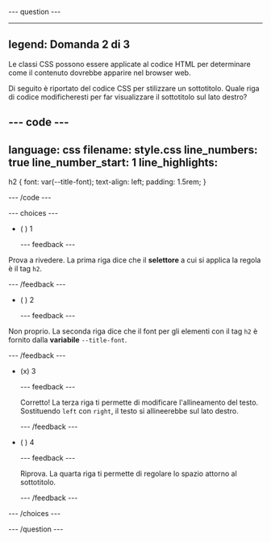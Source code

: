 --- question ---

---
legend: Domanda 2 di 3
---

Le classi CSS possono essere applicate al codice HTML per determinare come il contenuto dovrebbe apparire nel browser web.

Di seguito è riportato del codice CSS per stilizzare un sottotitolo. Quale riga di codice modificheresti per far visualizzare il sottotitolo sul lato destro?

--- code ---
---
language: css
filename: style.css
line_numbers: true
line_number_start: 1
line_highlights: 
---  

h2 {
    font: var(--title-font); 
    text-align: left; 
    padding: 1.5rem; 
}

--- /code ---

--- choices ---

- ( ) 1

  --- feedback ---

Prova a rivedere. La prima riga dice che il **selettore** a cui si applica la regola è il tag `h2`.

--- /feedback ---

- ( ) 2

  --- feedback ---

Non proprio. La seconda riga dice che il font per gli elementi con il tag `h2` è fornito dalla **variabile** `--title-font`.

--- /feedback ---

- (x) 3

  --- feedback ---

  Corretto! La terza riga ti permette di modificare l'allineamento del testo. Sostituendo `left` con `right`, il testo si allineerebbe sul lato destro.

  --- /feedback ---

- ( ) 4

  --- feedback ---

  Riprova. La quarta riga ti permette di regolare lo spazio attorno al sottotitolo.

  --- /feedback ---

--- /choices ---

--- /question ---
